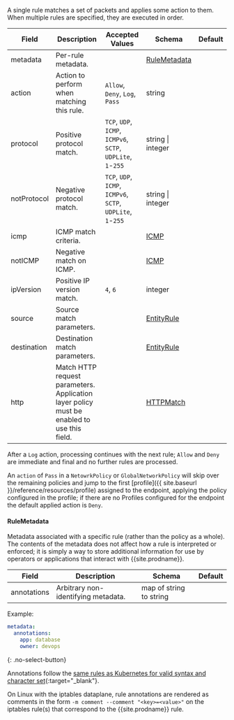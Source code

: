 A single rule matches a set of packets and applies some action to them.  When multiple rules are specified, they
are executed in order. 

| Field       | Description                                | Accepted Values                                                   | Schema                    | Default    |
|-------------|--------------------------------------------|-------------------------------------------------------------------|---------------------------|------------|
| metadata    | Per-rule metadata.                         |                                                                   | [RuleMetadata](#rulemetadata) |        |
| action      | Action to perform when matching this rule. | `Allow`, `Deny`, `Log`, `Pass`                                    | string                    |            |
| protocol    | Positive protocol match.                   | `TCP`, `UDP`, `ICMP`, `ICMPv6`, `SCTP`, `UDPLite`, `1`-`255`      | string \| integer         |            |
| notProtocol | Negative protocol match.                   | `TCP`, `UDP`, `ICMP`, `ICMPv6`, `SCTP`, `UDPLite`, `1`-`255`      | string \| integer         |            |
| icmp        | ICMP match criteria.                       |                                                                   | [ICMP](#icmp)             |            |
| notICMP     | Negative match on ICMP.                    |                                                                   | [ICMP](#icmp)             |            |
| ipVersion   | Positive IP version match.                 | `4`, `6`                                                          | integer                   |            |
| source      | Source match parameters.                   |                                                                   | [EntityRule](#entityrule) |            |
| destination | Destination match parameters.              |                                                                   | [EntityRule](#entityrule) |            |
| http        | Match HTTP request parameters. Application layer policy must be enabled to use this field. |                   | [HTTPMatch](#httpmatch)   |            |

After a `Log` action, processing continues with the next rule; `Allow` and `Deny` are immediate
and final and no further rules are processed.

An `action` of `Pass` in a `NetowrkPolicy` or `GlobalNetworkPolicy` will skip over the remaining policies and jump to the
first [profile]({{ site.baseurl }}/reference/resources/profile) assigned to the endpoint, applying the policy configured in the
profile; if there are no Profiles configured for the endpoint the default applied action is `Deny`.

#### RuleMetadata

Metadata associated with a specific rule (rather than the policy as a whole). The contents of the metadata does not affect how a rule is interpreted or enforced; it is
simply a way to store additional information for use by operators or applications that interact with {{site.prodname}}.

| Field       | Description                         | Schema                  | Default |
|-------------|-------------------------------------|-------------------------|---------|
| annotations | Arbitrary non-identifying metadata. | map of string to string |         |

Example:

```yaml
metadata:
  annotations:
    app: database
    owner: devops
```

{: .no-select-button}

Annotations follow the
[same rules as Kubernetes for valid syntax and character set](https://kubernetes.io/docs/concepts/overview/working-with-objects/annotations/#syntax-and-character-set){:target="_blank"}.

On Linux with the iptables dataplane, rule annotations are rendered as comments in the form `-m comment --comment "<key>=<value>"` on the iptables rule(s) that correspond
to the {{site.prodname}} rule.
